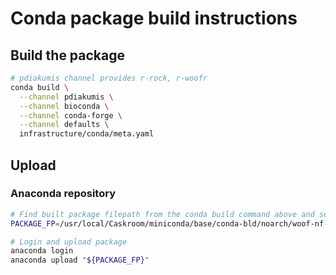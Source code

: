 # Conda package build instructions
## Build the package
```bash
# pdiakumis channel provides r-rock, r-woofr
conda build \
  --channel pdiakumis \
  --channel bioconda \
  --channel conda-forge \
  --channel defaults \
  infrastructure/conda/meta.yaml
```

## Upload
### Anaconda repository
```bash
# Find built package filepath from the conda build command above and set
PACKAGE_FP=/usr/local/Caskroom/miniconda/base/conda-bld/noarch/woof-nf-0.1.1-py_0.tar.bz2

# Login and upload package
anaconda login
anaconda upload "${PACKAGE_FP}"
```

